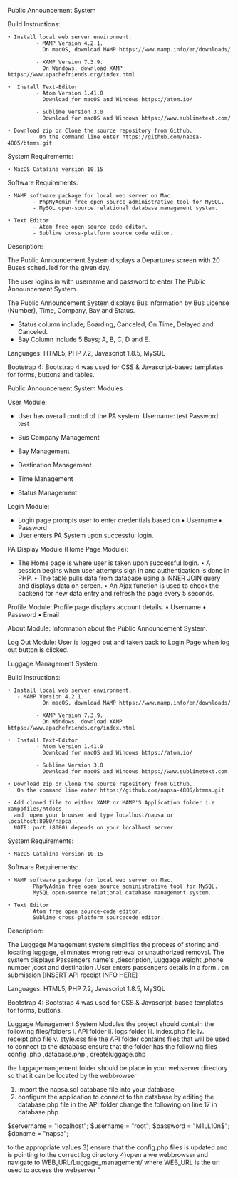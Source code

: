 ﻿

Public Announcement System



Build Instructions:

    • Install local web server environment.
             - MAMP Version 4.2.1.
               On macOS, download MAMP https://www.mamp.info/en/downloads/

             - XAMP Version 7.3.9.
               On Windows, download XAMP https://www.apachefriends.org/index.html

    •  Install Text-Editor
             - Atom Version 1.41.0
               Download for macOS and Windows https://atom.io/

             - Sublime Version 3.0
               Download for macOS and Windows https://www.sublimetext.com/

    • Download zip or Clone the source repository from Github.
              On the command line enter https://github.com/napsa-4805/btmms.git





System Requirements:

    • MacOS Catalina version 10.15


Software Requirements:

    • MAMP software package for local web server on Mac.
            - PhpMyAdmin free open source administrative tool for MySQL.
            - MySQL open-source relational database management system.

    • Text Editor
            - Atom free open source-code editor.
            - Sublime cross-platform source code editor.


Description:

The Public Announcement System displays a Departures screen with 20 Buses scheduled for the given day.

The user logins in with username and password to enter The Public Announcement System.

The Public Announcement System displays Bus information by Bus License (Number), Time, Company, Bay and Status.
 - Status column include; Boarding, Canceled, On Time, Delayed and Canceled.
 - Bay Column include 5 Bays; A, B, C, D and E.






Languages:
HTML5, PHP 7.2, Javascript 1.8.5, MySQL


Bootstrap 4:
Bootstrap 4 was used for CSS & Javascript-based templates for forms, buttons and tables.



Public Announcement System Modules

User Module:
- User has overall control of the PA system.
  Username: test
  Password: test

- Bus Company Management
- Bay Management
- Destination Management
- Time Management
- Status Management


Login Module:
- Login page prompts user to enter credentials based on
    • Username
    • Password
- User enters PA System upon successful login.


PA Display Module (Home Page Module):
- The Home page is where user is taken upon successful login.
    • A session begins when user attempts sign in and authentication is done in PHP.
    • The table pulls data from database using a INNER JOIN query and displays data on screen.
    • An Ajax function is used to check the backend for new data entry and refresh the page every 5 seconds.


Profile Module:
Profile page displays account details.
    • Username
    • Password
    • Email


About Module:
Information about the Public Announcement System.

Log Out Module:
User is logged out and taken back to Login Page when log out button is clicked.







Luggage Management System


Build Instructions:

    • Install local web server environment.
       - MAMP Version 4.2.1.
               On macOS, download MAMP https://www.mamp.info/en/downloads/

             - XAMP Version 7.3.9.
               On Windows, download XAMP https://www.apachefriends.org/index.html

    •  Install Text-Editor
             - Atom Version 1.41.0
               Download for macOS and Windows https://atom.io/

             - Sublime Version 3.0
               Download for macOS and Windows https://www.sublimetext.com

    • Download zip or Clone the source repository from Github.
       On the command line enter https://github.com/napsa-4805/btmms.git

    • Add cloned file to either XAMP or MAMP'S Application folder i.e xamppfiles/htdocs
      and  open your browser and type localhost/napsa or  localhost:8080/napsa .
      NOTE: port (8080) depends on your localhost server.


System Requirements:

    • MacOS Catalina version 10.15

Software Requirements:

    • MAMP software package for local web server on Mac.
            PhpMyAdmin free open source administrative tool for MySQL.
            MySQL open-source relational database management system.

    • Text Editor
            Atom free open source-code editor.
            Sublime cross-platform sourcecode editor.

Description:

The Luggage Management system simplifies the process of storing and locating luggage, eliminates wrong 
retrieval or unauthorized removal. The system displays Passengers name's ,description, Luggage weight 
,phone number ,cost and destination .User enters passengers details in a form . on submission [INSERT API receipt INFO HERE]

Languages:
HTML5, PHP 7.2, Javascript 1.8.5, MySQL

Bootstrap 4:
Bootstrap 4 was used for CSS & Javascript-based templates for forms, buttons .



Luggage Management System Modules
the project should contain the following files/folders
 i.   API folder
 ii.  logs folder
 iii. index.php file
 iv.  receipt.php file
 v.   style.css file
the API folder contains files that will be used to connect to the database 
ensure that the folder has the following files config .php ,database.php , createluggage.php
 
the luggagemangement folder should be place in your webserver directory so that it can be located by the webbrowser
1) import the napsa.sql database file into your database
2) configure the application to connect to the database by editing the database.php file in the API folder
change the following on line 17 in database.php

$servername = "localhost";
$username = "root";
$password = "M1LL10n$";
$dbname = "napsa";

to the appropriate values
3) ensure that the config.php files is updated and is pointing to the correct log directory
4)open a we webbrowser and navigate to WEB_URL/Luggage_management/ where WEB_URL is the url used to access the webserver
"

 

